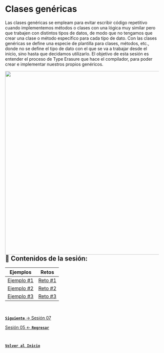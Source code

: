 # Clases genéricas

Las clases genéricas se empleam para evitar escribir código repetitivo cuando implementemos
métodos o clases con una lógica muy similar pero que trabajen con distintos tipos de datos,
de modo que no tengamos que crear una clase o método específico para cada tipo de dato.
Con las clases genéricas se define una especie de plantilla para clases, métodos, etc., donde 
no se define el tipo de dato con el que se va a trabajar desde el inicio, sino hasta que 
decidamos utilizarlo. El objetivo de esta sesión es entender el proceso de Type Erasure que 
hace el compilador, para poder crear e implementar nuestros propios genéricos.

<img align="right" src="https://i.ytimg.com/vi/CN27X68YO4I/maxresdefault.jpg" width="600"/>

## :bookmark_tabs: Contenidos de la sesión:

| **Ejemplos**                           | **Retos**                     |
|----------------------------------------|-------------------------------|
| [Ejemplo #1](./work/Ejemplos/Ejemplo1) | [Reto #1](./work/Retos/Reto1) |
| [Ejemplo #2](./work/Ejemplos/Ejemplo2) | [Reto #2](./work/Retos/Reto2) |
| [Ejemplo #3](./work/Ejemplos/Ejemplo3) | [Reto #3](./work/Retos/Reto3) |

<br>

[**`Siguiente`** -> Sesión 07](../Sesion7)

[Sesión 05 <- **`Regresar`**](../Sesion5)

<br>

[**`Volver al Inicio`**](../../../)
